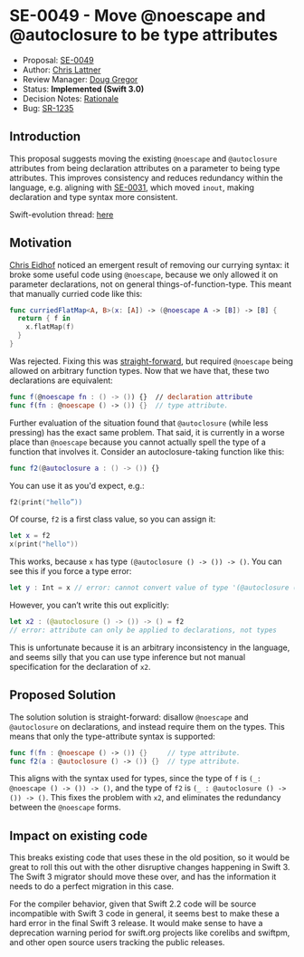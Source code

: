 # SE-0049 - Move @noescape and @autoclosure to be type attributes

* Proposal: [SE-0049](0049-noescape-autoclosure-type-attrs.md)
* Author: [Chris Lattner](https://github.com/lattner)
* Review Manager: [Doug Gregor](https://github.com/DougGregor)
* Status: **Implemented (Swift 3.0)**
* Decision Notes: [Rationale](https://forums.swift.org/t/accepted-se-0049-move-noescape-and-autoclosure-to-be-type-attributes/2194)
* Bug: [SR-1235](https://bugs.swift.org/browse/SR-1235)

## Introduction

This proposal suggests moving the existing `@noescape` and `@autoclosure`
attributes from being declaration attributes on a parameter to being type
attributes.  This improves consistency and reduces redundancy within the
language, e.g. aligning with [SE-0031](0031-adjusting-inout-declarations.md), 
which moved `inout`, making declaration and type syntax more consistent. 

Swift-evolution thread: [here](https://forums.swift.org/t/proposal-move-noescape-and-autoclosure-to-type-attributes/1741)

## Motivation

[Chris Eidhof](https://github.com/chriseidhof) 
noticed an emergent result of removing our currying syntax: it
broke some useful code using `@noescape`, because we only allowed it on
parameter declarations, not on general things-of-function-type.  This meant that
manually curried code like this:

```swift
func curriedFlatMap<A, B>(x: [A]) -> (@noescape A -> [B]) -> [B] {
  return { f in
    x.flatMap(f)
  }
}
```

Was rejected.  Fixing this was 
[straight-forward](https://github.com/apple/swift/commit/c3c6beac72bc0368030f06d52c46b6444fc48dbd),
but required `@noescape` being allowed on arbitrary function types.  Now that we
have that, these two declarations are equivalent:

```swift
func f(@noescape fn : () -> ()) {}  // declaration attribute
func f(fn : @noescape () -> ()) {}  // type attribute.
```

Further evaluation of the situation found that `@autoclosure` (while less
pressing) has the exact same problem.  That said, it is currently in a worse
place than `@noescape` because you cannot actually spell the type of a function
that involves it.   Consider an autoclosure-taking function like this:

```swift
func f2(@autoclosure a : () -> ()) {}
```

You can use it as you'd expect, e.g.:

```swift
f2(print("hello”))
```

Of course, `f2` is a first class value, so you can assign it:

```swift
let x = f2
x(print("hello"))
```

This works, because `x` has type `(@autoclosure () -> ()) -> ()`.  You can see
this if you force a type error:

```swift
let y : Int = x // error: cannot convert value of type '(@autoclosure () -> ()) -> ()' to specified type 'Int'
```

However, you can’t write this out explicitly:

```swift
let x2 : (@autoclosure () -> ()) -> () = f2
// error: attribute can only be applied to declarations, not types
```

This is unfortunate because it is an arbitrary inconsistency in the language, 
and seems silly that you can use type inference but not manual specification for
the declaration of `x2`.


## Proposed Solution

The solution solution is straight-forward: disallow `@noescape` and 
`@autoclosure` on declarations, and instead require them on the types.  This
means that only the type-attribute syntax is supported:

```swift
func f(fn : @noescape () -> ()) {}     // type attribute.
func f2(a : @autoclosure () -> ()) {}  // type attribute.
```

This aligns with the syntax used for types, since the type of `f` is 
`(_: @noescape () -> ()) -> ()`, and the type of `f2` is 
`(_ : @autoclosure () -> ()) -> ()`.  This fixes the problem with `x2`, and
eliminates the redundancy between the `@noescape` forms.

## Impact on existing code

This breaks existing code that uses these in the old position, so it would be
great to roll this out with the other disruptive changes happening in Swift 3.
The Swift 3 migrator should move these over, and has the information it needs to
do a perfect migration in this case.

For the compiler behavior, given that Swift 2.2 code will be source incompatible
with Swift 3 code in general, it seems best to make these a hard error in the
final Swift 3 release.  It would make sense to have a deprecation warning period
for swift.org projects like corelibs and swiftpm, and other open source users
tracking the public releases.

